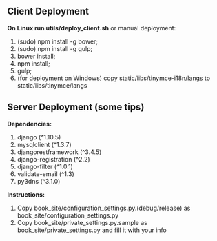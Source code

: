 ## Client Deployment
**On Linux run utils/deploy_client.sh** or manual deployment:

1. (sudo) npm install -g bower;
2. (sudo) npm install -g gulp;
3. bower install;
4. npm install;
5. gulp;
6. (for deployment on Windows) copy static/libs/tinymce-i18n/langs to static/libs/tinymce/langs

## Server Deployment (some tips)
**Dependencies:**

1. django (^1.10.5)
2. mysqlclient (^1.3.7)
3. djangorestframework (^3.4.5)
4. django-registration (^2.2)
5. django-filter (^1.0.1)
6. validate-email (^1.3)
7. py3dns (^3.1.0)

**Instructions:**

1. Copy book_site/configuration_settings.py.(debug/release) as book_site/configuration_settings.py
2. Copy book_site/private_settings.py.sample as book_site/private_settings.py and fill it with your info

